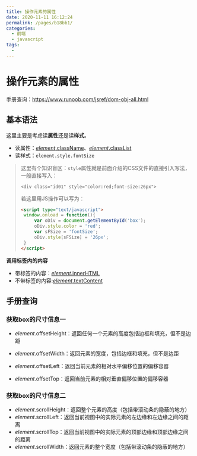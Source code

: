 ```yaml
---
title: 操作元素的属性
date: 2020-11-11 16:12:24
permalink: /pages/b18bb1/
categories:
  - 前端
  - javascript
tags:
  - 
---
```

# 操作元素的属性

手册查询：<https://www.runoob.com/jsref/dom-obj-all.html>

## 基本语法

这里主要是考虑读**属性**还是读**样式**。

- 读属性：[*element*.className](https://www.runoob.com/jsref/prop-html-classname.html)、[*element*.classList](https://www.runoob.com/jsref/prop-element-classList.html)
- 读样式：`element.style.fontSize`

> 这里有个知识盲区：`style`属性就是前面介绍的CSS文件的直接引入写法，一般直接写入：
>
> `<div class="id01" style="color:red;font-size:26px">`
>
> 若这里用JS操作可以写为：
>
> ```html
> <script type="text/javascript">
>  window.onload = function(){
>      var oDiv = document.getElementById('box');
>      oDiv.style.color = 'red';
>      var sFSize = 'fontSize';
>      oDiv.style[sFSize] = '26px';
>  }
> </script>
> ```

**调用标签内的内容**

- 带标签的内容：[*element*.innerHTML](https://www.runoob.com/jsref/prop-html-innerhtml.html)
- 不带标签的内容:[*element*.textContent](https://www.runoob.com/jsref/prop-node-textcontent.html)



## 手册查询

### 获取box的尺寸信息一

- *element*.offsetHeight：返回任何一个元素的高度包括边框和填充，但不是边距
- *element*.offsetWidth：返回元素的宽度，包括边框和填充，但不是边距

- *element*.offsetLeft：返回当前元素的相对水平偏移位置的偏移容器

- *element*.offsetTop：返回当前元素的相对垂直偏移位置的偏移容器

### 获取box的尺寸信息二

- *element*.scrollHeight：返回整个元素的高度（包括带滚动条的隐蔽的地方）
- *element*.scrollLeft：返回当前视图中的实际元素的左边缘和左边缘之间的距离
- *element*.scrollTop：返回当前视图中的实际元素的顶部边缘和顶部边缘之间的距离
- *element*.scrollWidth：返回元素的整个宽度（包括带滚动条的隐蔽的地方）